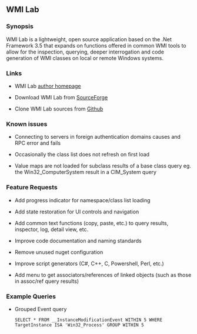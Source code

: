 ## WMI Lab

### Synopsis

WMI Lab is a lightweight, open source application based on the .Net Framework 3.5 that expands on functions offered in common WMI tools to allow for the inspection, querying, deeper interrogation and code generation of WMI classes on local or remote Windows systems.

### Links

* WMI Lab [author homepage](http://www.cavaliercoder.com/wmilab)

* Download WMI Lab from [SourceForge](http://sourceforge.net/projects/wmilab)

* Clone WMI Lab sources from [Github](https://github.com/cavaliercoder/wmilab)

### Known issues

* Connecting to servers in foreign authentication domains causes and RPC error and fails

* Occasionally the class list does not refresh on first load

* Value maps are not loaded for subclass results of a base class query 
  eg. the Win32_ComputerSystem result in a CIM_System query
  
### Feature Requests

* Add progress indicator for namespace/class list loading

* Add state restoration for UI controls and navigation

* Add common text functions (copy, paste, etc.) to query results, inspector, log, detail view, etc.

* Improve code documentation and naming standards

* Remove unused nuget configuration

* Improve script generators (C#, C++, C, Powershell, Perl, etc.)

* Add menu to get associators/references of linked objects (such as those in assoc/ref query results)

### Example Queries

* Grouped Event query

  `SELECT * FROM __InstanceModificationEvent WITHIN 5 WHERE TargetInstance ISA 'Win32_Process' GROUP WITHIN 5`
  
  